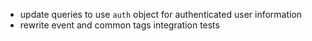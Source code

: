* update queries to use `auth` object for authenticated user information
* rewrite event and common tags integration tests
